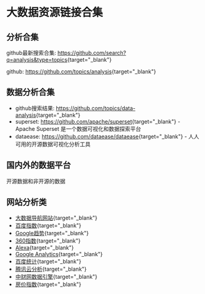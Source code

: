 # 大数据资源链接合集

## 分析合集

github最新搜索合集: <https://github.com/search?q=analysis&type=topics>{target="_blank"}

github: <https://github.com/topics/analysis>{target="_blank"}

## 数据分析合集

- github搜索结果: <https://github.com/topics/data-analysis>{target="_blank"}
- superset: <https://github.com/apache/superset>{target="_blank"} - Apache Superset 是一个数据可视化和数据探索平台
- dataease: <https://github.com/dataease/dataease>{target="_blank"} - 人人可用的开源数据可视化分析工具

## 国内外的数据平台

开源数据和非开源的数据

## 网站分析类

- [大数据导航网站](http://hippter.com/data.html){target="_blank"}
- [百度指数](https://link.zhihu.com/?target=http://index.baidu.com/){target="_blank"}
- [Google趋势](https://link.zhihu.com/?target=http%3A//www.google.com/trends/explore){target="_blank"}
- [360指数](https://link.zhihu.com/?target=http%3A//index.so.com/%23index){target="_blank"}
- [Alexa](https://link.zhihu.com/?target=http%3A//www.alexa.com/){target="_blank"}
- [Google Analytics](https://link.zhihu.com/?target=http%3A//www.google.com/analytics/){target="_blank"}
- [百度统计](https://link.zhihu.com/?target=http%3A//tongji.baidu.com/web/welcome/login){target="_blank"}
- [腾讯云分析](https://link.zhihu.com/?target=http%3A//mta.qq.com/){target="_blank"}
- [中财网数据引擎](https://data.cfi.cn/cfidata.aspx){target="_blank"}
- [房价指数](https://fdc.fang.com/index/){target="_blank"}
